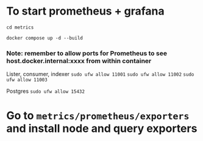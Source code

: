 # To start prometheus + grafana

`cd metrics`

`docker compose up -d --build`

### Note: remember to allow ports for Prometheus to see host.docker.internal:xxxx from within container

Lister, consumer, indexer
`sudo ufw allow 11001`
`sudo ufw allow 11002`
`sudo ufw allow 11003`

Postgres
`sudo ufw allow 15432`

# Go to `metrics/prometheus/exporters` and install node and query exporters